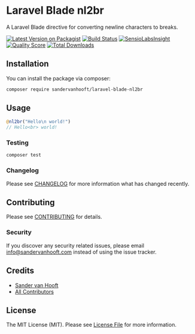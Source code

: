 # Laravel Blade nl2br

A Laravel Blade directive for converting newline characters to breaks.

[![Latest Version on Packagist](https://img.shields.io/packagist/v/sandervanhooft/laravel-blade-nl2br.svg?style=flat-square)](https://packagist.org/packages/sander-van-hooft/laravel-blade-nl2br)
[![Build Status](https://img.shields.io/travis/sandervanhooft/laravel-blade-nl2br/master.svg?style=flat-square)](https://travis-ci.org/sandervanhooft/laravel-blade-nl2br)
[![SensioLabsInsight](https://img.shields.io/sensiolabs/i/xxxxxxxxx.svg?style=flat-square)](https://insight.sensiolabs.com/projects/xxxxxxxxx)
[![Quality Score](https://img.shields.io/scrutinizer/g/sandervanhooft/laravel-blade-nl2br.svg?style=flat-square)](https://scrutinizer-ci.com/g/sandervanhooft/laravel-blade-nl2br)
[![Total Downloads](https://img.shields.io/packagist/dt/sandervanhooft/laravel-blade-nl2br.svg?style=flat-square)](https://packagist.org/packages/sandervanhooft/laravel-blade-nl2br)

## Installation

You can install the package via composer:

```bash
composer require sandervanhooft/laravel-blade-nl2br
```

## Usage

``` php
@nl2br("Hello\n world!")
// Hello<br> world!
```

### Testing

``` bash
composer test
```

### Changelog

Please see [CHANGELOG](CHANGELOG.md) for more information what has changed recently.

## Contributing

Please see [CONTRIBUTING](CONTRIBUTING.md) for details.

### Security

If you discover any security related issues, please email info@sandervanhooft.com instead of using the issue tracker.

## Credits

- [Sander van Hooft](https://github.com/sandervanhooft)
- [All Contributors](../../contributors)

## License

The MIT License (MIT). Please see [License File](LICENSE.md) for more information.
